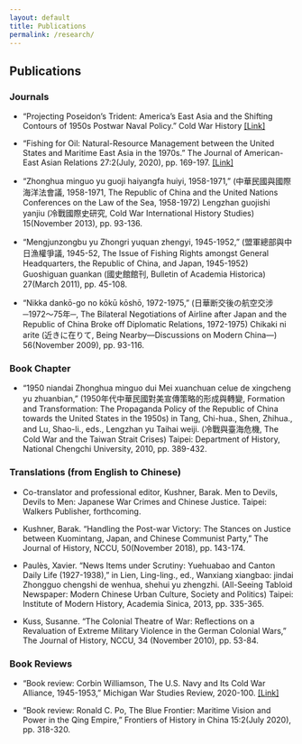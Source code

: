```yaml
---
layout: default
title: Publications
permalink: /research/
---
```


## Publications

### Journals

*    “Projecting Poseidon’s Trident: America’s East Asia and the Shifting Contours of 1950s Postwar Naval Policy.” Cold War History [\[Link\]](https://www.tandfonline.com/doi/full/10.1080/14682745.2020.1752676)

*    “Fishing for Oil: Natural-Resource Management between the United States and Maritime East Asia in the 1970s.” The Journal of American-East Asian Relations 27:2(July, 2020), pp. 169-197. [\[Link\]](https://doi.org/10.1163/18765610-02702004)

*    “Zhonghua minguo yu guoji haiyangfa huiyi, 1958-1971,” (中華民國與國際海洋法會議, 1958-1971, The Republic of China and the United Nations Conferences on the Law of the Sea, 1958-1972) Lengzhan guojishi yanjiu (冷戰國際史研究, Cold War International History Studies) 15(November 2013), pp. 93-136.

*    “Mengjunzongbu yu Zhongri yuquan zhengyi, 1945-1952,” (盟軍總部與中日漁權爭議, 1945-52, The Issue of Fishing Rights amongst General Headquarters, the Republic of China, and Japan, 1945-1952) Guoshiguan guankan (國史館館刊, Bulletin of Academia Historica) 27(March 2011), pp. 45-108.

*    “Nikka dankō-go no kōkū kōshō, 1972-1975,” (日華断交後の航空交涉─1972～75年─, The Bilateral Negotiations of Airline after Japan and the Republic of China Broke off Diplomatic Relations, 1972-1975) Chikaki ni arite (近きに在りて, Being Nearby—Discussions on Modern China—) 56(November 2009), pp. 93-116.


### Book Chapter

*    “1950 niandai Zhonghua minguo dui Mei xuanchuan celue de xingcheng yu zhuanbian,” (1950年代中華民國對美宣傳策略的形成與轉變, Formation and Transformation: The Propaganda Policy of the Republic of China towards the United States in the 1950s) in Tang, Chi-hua., Shen, Zhihua., and Lu, Shao-li., eds., Lengzhan yu Taihai weiji. (冷戰與臺海危機, The Cold War and the Taiwan Strait Crises) Taipei: Department of History, National Chengchi University, 2010, pp. 389-432.

### Translations (from English to Chinese)

*    Co-translator and professional editor, Kushner, Barak. Men to Devils, Devils to Men: Japanese War Crimes and Chinese Justice. Taipei: Walkers Publisher, forthcoming. 

*    Kushner, Barak. “Handling the Post-war Victory: The Stances on Justice between Kuomintang, Japan, and Chinese Communist Party,” The Journal of History, NCCU, 50(November 2018), pp. 143-174.

*    Paulès, Xavier. “News Items under Scrutiny: Yuehuabao and Canton Daily Life (1927-1938),” in Lien, Ling-ling., ed., Wanxiang xiangbao: jindai Zhongguo chengshi de wenhua, shehui yu zhengzhi. (All-Seeing Tabloid Newspaper: Modern Chinese Urban Culture, Society and Politics) Taipei: Institute of Modern History, Academia Sinica, 2013, pp. 335-365.

*    Kuss, Susanne. “The Colonial Theatre of War: Reflections on a Revaluation of Extreme Military Violence in the German Colonial Wars,” The Journal of History, NCCU, 34 (November 2010), pp. 53-84.

### Book Reviews

*    “Book review: Corbin Williamson, The U.S. Navy and Its Cold War Alliance, 1945-1953,” Michigan War Studies Review, 2020-100. [\[Link\]](http://www.miwsr.com/2020-100.aspx)

*    “Book review: Ronald C. Po, The Blue Frontier: Maritime Vision and Power in the Qing Empire,” Frontiers of History in China 15:2(July 2020), pp. 318-320. 
